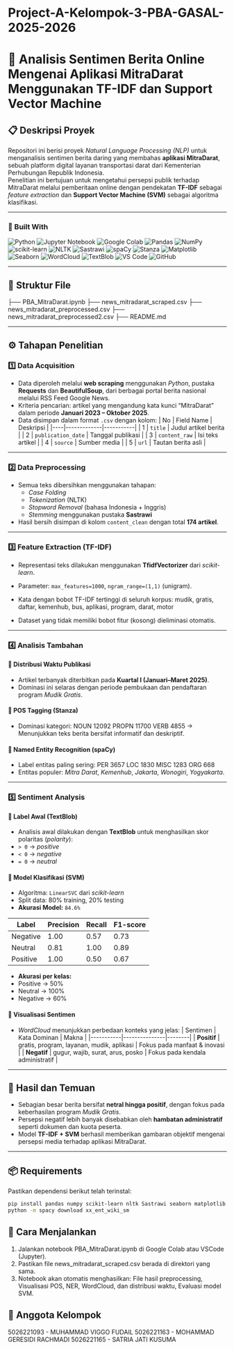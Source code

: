 # Project-A-Kelompok-3-PBA-GASAL-2025-2026
# 🧠 Analisis Sentimen Berita Online Mengenai Aplikasi MitraDarat Menggunakan TF-IDF dan Support Vector Machine

## 📋 Deskripsi Proyek
Repositori ini berisi proyek *Natural Language Processing (NLP)* untuk menganalisis sentimen berita daring yang membahas **aplikasi MitraDarat**, sebuah platform digital layanan transportasi darat dari Kementerian Perhubungan Republik Indonesia.  
Penelitian ini bertujuan untuk mengetahui persepsi publik terhadap MitraDarat melalui pemberitaan online dengan pendekatan **TF-IDF** sebagai *feature extraction* dan **Support Vector Machine (SVM)** sebagai algoritma klasifikasi.

---

### 🧰 Built With
![Python](https://img.shields.io/badge/Python-3776AB?style=for-the-badge&logo=python&logoColor=white)
![Jupyter Notebook](https://img.shields.io/badge/Jupyter-F37626?style=for-the-badge&logo=jupyter&logoColor=white)
![Google Colab](https://img.shields.io/badge/Google%20Colab-F9AB00?style=for-the-badge&logo=googlecolab&logoColor=white)
![Pandas](https://img.shields.io/badge/Pandas-150458?style=for-the-badge&logo=pandas&logoColor=white)
![NumPy](https://img.shields.io/badge/NumPy-013243?style=for-the-badge&logo=numpy&logoColor=white)
![scikit-learn](https://img.shields.io/badge/scikit--learn-F7931E?style=for-the-badge&logo=scikit-learn&logoColor=white)
![NLTK](https://img.shields.io/badge/NLTK-85C1E9?style=for-the-badge)
![Sastrawi](https://img.shields.io/badge/Sastrawi-00897B?style=for-the-badge)
![spaCy](https://img.shields.io/badge/spaCy-09A3D5?style=for-the-badge&logo=spacy&logoColor=white)
![Stanza](https://img.shields.io/badge/Stanza-0C4B33?style=for-the-badge)
![Matplotlib](https://img.shields.io/badge/Matplotlib-11557C?style=for-the-badge&logo=plotly&logoColor=white)
![Seaborn](https://img.shields.io/badge/Seaborn-5A9BD4?style=for-the-badge)
![WordCloud](https://img.shields.io/badge/WordCloud-FFB300?style=for-the-badge)
![TextBlob](https://img.shields.io/badge/TextBlob-4CAF50?style=for-the-badge)
![VS Code](https://img.shields.io/badge/VS%20Code-007ACC?style=for-the-badge&logo=visualstudiocode&logoColor=white)
![GitHub](https://img.shields.io/badge/GitHub-181717?style=for-the-badge&logo=github&logoColor=white)

---

## 🧩 Struktur File
├── PBA_MitraDarat.ipynb
├── news_mitradarat_scraped.csv
├── news_mitradarat_preprocessed.csv
├── news_mitradarat_preprocessed2.csv
├── README.md

---

## ⚙️ Tahapan Penelitian
### 1️⃣ Data Acquisition  
- Data diperoleh melalui **web scraping** menggunakan *Python*, pustaka **Requests** dan **BeautifulSoup**, dari berbagai portal berita nasional melalui RSS Feed Google News.  
- Kriteria pencarian: artikel yang mengandung kata kunci “MitraDarat” dalam periode **Januari 2023 – Oktober 2025**.  
- Data disimpan dalam format `.csv` dengan kolom:
  | No | Field Name | Deskripsi |
  |----|-------------|-----------|
  | 1 | `title` | Judul artikel berita |
  | 2 | `publication_date` | Tanggal publikasi |
  | 3 | `content_raw` | Isi teks artikel |
  | 4 | `source` | Sumber media |
  | 5 | `url` | Tautan berita asli |

---

### 2️⃣ Data Preprocessing  
- Semua teks dibersihkan menggunakan tahapan:
  - *Case Folding*  
  - *Tokenization* (NLTK)  
  - *Stopword Removal* (bahasa Indonesia + Inggris)  
  - *Stemming* menggunakan pustaka **Sastrawi**  
- Hasil bersih disimpan di kolom `content_clean` dengan total **174 artikel**.  

---

### 3️⃣ Feature Extraction (TF-IDF)
- Representasi teks dilakukan menggunakan **TfidfVectorizer** dari *scikit-learn*.
- Parameter: `max_features=1000`, `ngram_range=(1,1)` (unigram).
- Kata dengan bobot TF-IDF tertinggi di seluruh korpus:
mudik, gratis, daftar, kemenhub, bus, aplikasi, program, darat, motor

- Dataset yang tidak memiliki bobot fitur (kosong) dieliminasi otomatis.

---

### 4️⃣ Analisis Tambahan
#### 🔹 Distribusi Waktu Publikasi
- Artikel terbanyak diterbitkan pada **Kuartal I (Januari–Maret 2025)**.  
- Dominasi ini selaras dengan periode pembukaan dan pendaftaran program *Mudik Gratis*.  

#### 🔹 POS Tagging (Stanza)
- Dominasi kategori:
NOUN 12092
PROPN 11700
VERB 4855
→ Menunjukkan teks berita bersifat informatif dan deskriptif.  

#### 🔹 Named Entity Recognition (spaCy)
- Label entitas paling sering:
PER 3657
LOC 1830
MISC 1283
ORG 668
- Entitas populer: *Mitra Darat*, *Kemenhub*, *Jakarta*, *Wonogiri*, *Yogyakarta*.

---

### 5️⃣ Sentiment Analysis
#### 🔹 Label Awal (TextBlob)
- Analisis awal dilakukan dengan **TextBlob** untuk menghasilkan skor polaritas (*polarity*):  
- `> 0` → *positive*  
- `< 0` → *negative*  
- `= 0` → *neutral*  

#### 🔹 Model Klasifikasi (SVM)
- Algoritma: `LinearSVC` dari *scikit-learn*  
- Split data: 80% training, 20% testing  
- **Akurasi Model:** `84.6%`  

| Label | Precision | Recall | F1-score |
|--------|------------|--------|-----------|
| Negative | 1.00 | 0.57 | 0.73 |
| Neutral  | 0.81 | 1.00 | 0.89 |
| Positive | 1.00 | 0.50 | 0.67 |

- **Akurasi per kelas:**  
- Positive → 50%  
- Neutral → 100%  
- Negative → 60%

#### 🔹 Visualisasi Sentimen
- *WordCloud* menunjukkan perbedaan konteks yang jelas:
| Sentimen | Kata Dominan | Makna |
|-----------|---------------|--------|
| **Positif** | gratis, program, layanan, mudik, aplikasi | Fokus pada manfaat & inovasi |
| **Negatif** | gugur, wajib, surat, arus, posko | Fokus pada kendala administratif |

---

## 🧠 Hasil dan Temuan
- Sebagian besar berita bersifat **netral hingga positif**, dengan fokus pada keberhasilan program *Mudik Gratis*.  
- Persepsi negatif lebih banyak disebabkan oleh **hambatan administratif** seperti dokumen dan kuota peserta.  
- Model **TF-IDF + SVM** berhasil memberikan gambaran objektif mengenai persepsi media terhadap aplikasi MitraDarat.  

---

## 📦 Requirements
Pastikan dependensi berikut telah terinstal:
```bash
pip install pandas numpy scikit-learn nltk Sastrawi seaborn matplotlib wordcloud spacy stanza textblob
python -m spacy download xx_ent_wiki_sm
```

## 🚀 Cara Menjalankan
1. Jalankan notebook PBA_MitraDarat.ipynb di Google Colab atau VSCode (Jupyter).
2. Pastikan file news_mitradarat_scraped.csv berada di direktori yang sama.
3. Notebook akan otomatis menghasilkan: File hasil preprocessing, Visualisasi POS, NER, WordCloud, dan distribusi waktu, Evaluasi model SVM.

## 👥 Anggota Kelompok
5026221093 - MUHAMMAD VIGGO FUDAIL
5026221163 - MOHAMMAD GERESIDI RACHMADI
5026221165 - SATRIA JATI KUSUMA
